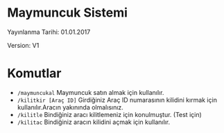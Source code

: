 # Maymuncuk Sistemi

Yayınlanma Tarihi: 01.01.2017

Version: V1
 
# Komutlar

- ```/maymuncukal``` Maymuncuk satın almak için kullanılır.
- ```/kilitkir [Araç ID]``` Girdiğiniz Araç ID numarasının kilidini kırmak için kullanılır.Aracın yakınında olmalısınız.
- ```/kilitle``` Bindiğiniz aracı kilitlemeniz için konulmuştur. (Test için)
- ```/kilitac``` Bindiğiniz aracın kilidini açmak için kullanılır.
